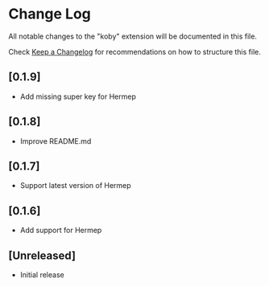 # Change Log

All notable changes to the "koby" extension will be documented in this file.

Check [Keep a Changelog](http://keepachangelog.com/) for recommendations on how to structure this file.


## [0.1.9]

- Add missing super key for Hermep

## [0.1.8]

- Improve README.md

## [0.1.7]

- Support latest version of Hermep

## [0.1.6]

- Add support for Hermep
## [Unreleased]

- Initial release